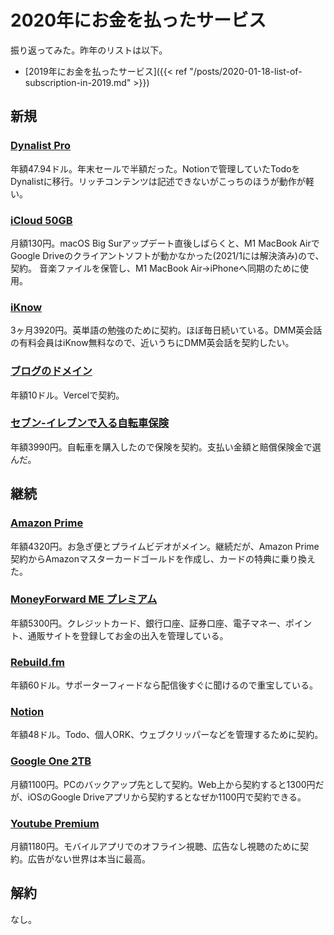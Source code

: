 # 2020年にお金を払ったサービス


振り返ってみた。昨年のリストは以下。

- [2019年にお金を払ったサービス]({{< ref "/posts/2020-01-18-list-of-subscription-in-2019.md" >}})

## 新規

### [Dynalist Pro](https://dynalist.io/)

年額47.94ドル。年末セールで半額だった。Notionで管理していたTodoをDynalistに移行。リッチコンテンツは記述できないがこっちのほうが動作が軽い。

### [iCloud 50GB](https://www.icloud.com/)

月額130円。macOS Big Surアップデート直後しばらくと、M1 MacBook AirでGoogle Driveのクライアントソフトが動かなかった(2021/1には解決済み)ので、契約。
音楽ファイルを保管し、M1 MacBook Air→iPhoneへ同期のために使用。

### [iKnow](https://iknow.jp/)

3ヶ月3920円。英単語の勉強のために契約。ほぼ毎日続いている。DMM英会話の有料会員はiKnow無料なので、近いうちにDMM英会話を契約したい。

### [ブログのドメイン](https://vercel.com/)

年額10ドル。Vercelで契約。

### [セブン-イレブンで入る自転車保険](https://ehokenstore.com/jitensya)

年額3990円。自転車を購入したので保険を契約。支払い金額と賠償保険金で選んだ。

## 継続

### [Amazon Prime](https://www.amazon.co.jp/gp/prime)

年額4320円。お急ぎ便とプライムビデオがメイン。継続だが、Amazon Prime契約からAmazonマスターカードゴールドを作成し、カードの特典に乗り換えた。

### [MoneyForward ME プレミアム](https://moneyforward.com/)

年額5300円。クレジットカード、銀行口座、証券口座、電子マネー、ポイント、通販サイトを登録してお金の出入を管理している。

### [Rebuild.fm](https://rebuild.fm/supporter/)

年額60ドル。サポーターフィードなら配信後すぐに聞けるので重宝している。

### [Notion](https://www.notion.so/)

年額48ドル。Todo、個人ORK、ウェブクリッパーなどを管理するために契約。

### [Google One 2TB](https://one.google.com/)

月額1100円。PCのバックアップ先として契約。Web上から契約すると1300円だが、iOSのGoogle Driveアプリから契約するとなぜか1100円で契約できる。

### [Youtube Premium](https://www.youtube.com/premium)

月額1180円。モバイルアプリでのオフライン視聴、広告なし視聴のために契約。広告がない世界は本当に最高。

## 解約

なし。

